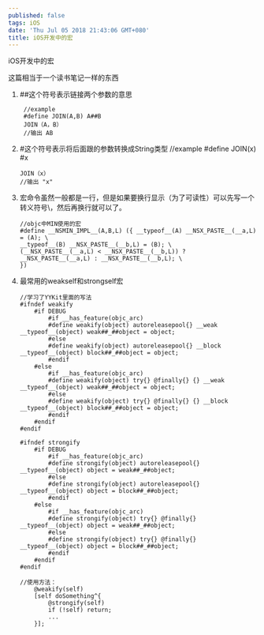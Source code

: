 ```yaml
---
published: false
tags: iOS
date: 'Thu Jul 05 2018 21:43:06 GMT+080'
title: iOS开发中的宏
---
```

iOS开发中的宏

这篇相当于一个读书笔记一样的东西

1. ##这个符号表示链接两个参数的意思	

        //example
        #define JOIN(A,B) A##B	
        JOIN（A，B）
        //输出 AB
    

1. #这个符号表示将后面跟的参数转换成String类型
       //example
       #define JOIN(x) #x
       
       JOIN（x）
       //输出 "x"
   
2. 宏命令虽然一般都是一行，但是如果要换行显示（为了可读性）可以先写一个转义符号\，然后再换行就可以了。

       //objc中MIN使用的宏
       #define __NSMIN_IMPL__(A,B,L) ({ __typeof__(A) __NSX_PASTE__(__a,L) = (A); \
       __typeof__(B) __NSX_PASTE__(__b,L) = (B); \
       (__NSX_PASTE__(__a,L) < __NSX_PASTE__(__b,L)) ? __NSX_PASTE__(__a,L) : __NSX_PASTE__(__b,L); \
       })
3. 最常用的weakself和strongself宏

       //学习了YYKit里面的写法
       #ifndef weakify
           #if DEBUG
               #if __has_feature(objc_arc)
               #define weakify(object) autoreleasepool{} __weak __typeof__(object) weak##_##object = object;
               #else
               #define weakify(object) autoreleasepool{} __block __typeof__(object) block##_##object = object;
               #endif
           #else
               #if __has_feature(objc_arc)
               #define weakify(object) try{} @finally{} {} __weak __typeof__(object) weak##_##object = object;
               #else
               #define weakify(object) try{} @finally{} {} __block __typeof__(object) block##_##object = object;
               #endif
           #endif
       #endif
       
       #ifndef strongify
           #if DEBUG
               #if __has_feature(objc_arc)
               #define strongify(object) autoreleasepool{} __typeof__(object) object = weak##_##object;
               #else
               #define strongify(object) autoreleasepool{} __typeof__(object) object = block##_##object;
               #endif
           #else
               #if __has_feature(objc_arc)
               #define strongify(object) try{} @finally{} __typeof__(object) object = weak##_##object;
               #else
               #define strongify(object) try{} @finally{} __typeof__(object) object = block##_##object;
               #endif
           #endif
       #endif
       
       //使用方法：
           @weakify(self)
           [self doSomething^{
               @strongify(self)
               if (!self) return;
               ...
           }];
   

